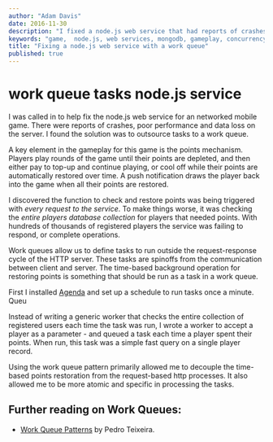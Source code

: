 ```yaml
---
author: "Adam Davis"
date: 2016-11-30
description: "I fixed a node.js web service that had reports of crashes, poor performance and data loss."
keywords: "game,  node.js, web services, mongodb, gameplay, concurrency, scale, work queues, tasks, agenda"
title: "Fixing a node.js web service with a work queue"
published: true
---
```


# work queue tasks node.js service

I was called in to help fix the node.js web service for an networked mobile game. There were reports of crashes, poor performance and data loss on the server. I found the solution was to outsource tasks to a work queue.

A key element in the gameplay for this game is the points mechanism.  Players play rounds of the game until their points are depleted, and then either pay to top-up and continue playing, or cool off while their points are automatically restored over time. A push notification draws the player back into the game when all their points are restored.

I discovered the function to check and restore points was being triggered with *every request to the service*. To make things worse, it  was checking the *entire players database collection* for players that needed points. With hundreds of thousands of registered players the service was failing to respond, or complete operations.

Work queues allow us to define tasks to run outside the request-response cycle of the HTTP server. These tasks are spinoffs from the communication between client and server.  The time-based background operation for restoring points is something that should be run as a task in a work queue.

First I installed [Agenda](https://github.com/rschmukler/agenda) and set up a schedule to run tasks once a minute. Queu

Instead of writing a generic worker that checks the entire collection of registered users each time the task was run, I wrote a worker to accept a player as a parameter - and queued a task each time a player spent their points. When run, this task was a simple fast query on a single player record.

Using the work queue pattern primarily allowed me to decouple the time-based points restoration from the request-based http processes. It also allowed me to be more atomic and specific in processing the tasks.


## Further reading on Work Queues:
- [Work Queue Patterns](http://nodepatternsbooks.com/books/work-queues.html) by Pedro Teixeira.
